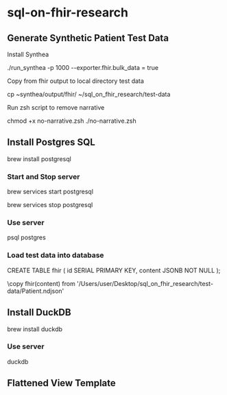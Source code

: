 # sql-on-fhir-research

## Generate Synthetic Patient Test Data

Install Synthea

./run_synthea -p 1000 --exporter.fhir.bulk_data = true

Copy from fhir output to local directory test data

cp ~synthea/output/fhir/ ~/sql_on_fhir_research/test-data

Run zsh script to remove narrative

chmod +x no-narrative.zsh
./no-narrative.zsh

## Install Postgres SQL

brew install postgresql

### Start and Stop server

brew services start postgresql

brew services stop postgresql

### Use server 

psql postgres

### Load test data into database

CREATE TABLE fhir (
  id SERIAL PRIMARY KEY,
  content JSONB NOT NULL
);

\copy fhir(content) from '/Users/user/Desktop/sql_on_fhir_research/test-data/Patient.ndjson'

## Install DuckDB

brew install duckdb

### Use server

duckdb
 
## Flattened View Template